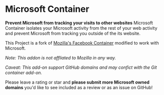 # Microsoft Container

**Prevent Microsoft from tracking your visits to other websites**
Microsoft Container isolates your Microsoft activity from the rest of your web activity and prevent Microsoft from tracking you outside of the its website. 

This Project is a fork of [Mozilla's Facebook Container](https://addons.mozilla.org/firefox/addon/facebook-container/) modified to work with Microsoft.

*Note: This addon is not affliated to Mozilla in any way.*

*Caveat: This add-on support GitHub domains and may confict with the Git container add-on.*

Please leave a rating or star and **please submit more Microsoft owned domains** you'd like to see included as a review or as an issue on GitHub!
